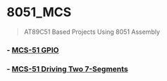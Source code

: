 # 8051_MCS
> AT89C51 Based Projects Using 8051 Assembly

### - [MCS-51 GPIO](https://github.com/ahmed79ramdan/8051_MCS/tree/master/GPIO)
### - [MCS-51 Driving Two 7-Segments](https://github.com/ahmed79ramdan/8051_MCS/tree/master/MCS-51%20Driving%20Two%207-Segments)
